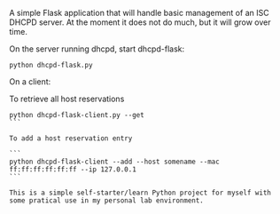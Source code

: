 A simple Flask application that will handle basic management of an ISC DHCPD server. At the moment it does not do much, but it will grow over time.

On the server running dhcpd, start dhcpd-flask:

```
python dhcpd-flask.py
```

On a client:

To retrieve all host reservations

````
python dhcpd-flask-client.py --get
```

To add a host reservation entry

```
python dhcpd-flask-client --add --host somename --mac ff:ff:ff:ff:ff:ff --ip 127.0.0.1
```

This is a simple self-starter/learn Python project for myself with some pratical use in my personal lab environment.
